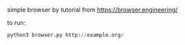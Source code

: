 simple browser by tutorial from <https://browser.engineering/>

to run:

```py
python3 browser.py http://example.org/
```
